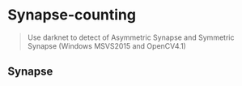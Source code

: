 # Synapse-counting
> Use darknet to detect of Asymmetric Synapse and Symmetric Synapse (Windows MSVS2015 and OpenCV4.1)

## Synapse

